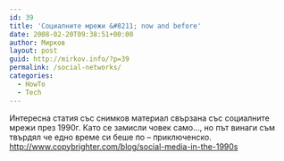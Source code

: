 ```yaml
---
id: 39
title: 'Социалните мрежи &#8211; now and before'
date: 2008-02-20T09:38:51+00:00
author: Мирков
layout: post
guid: http://mirkov.info/?p=39
permalink: /social-networks/
categories:
  - HowTo
  - Tech
---
```

Интересна статия със снимков материал свързана със социалните мрежи през 1990г. Като се замисли човек само&#8230;, но път винаги съм твърдял че едно време си беше по &#8211; приключенско.  
<http://www.copybrighter.com/blog/social-media-in-the-1990s>